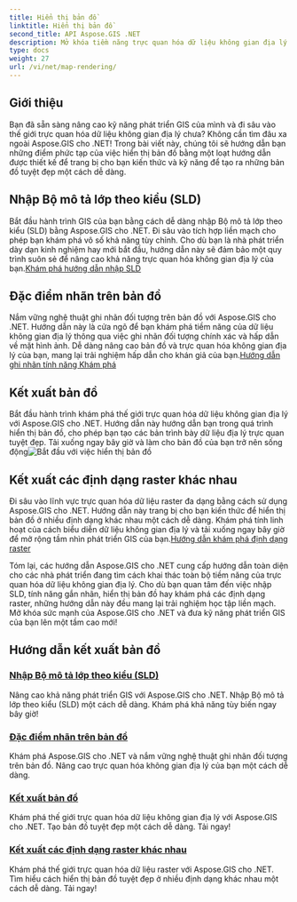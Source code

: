 ```yaml
---
title: Hiển thị bản đồ
linktitle: Hiển thị bản đồ
second_title: API Aspose.GIS .NET
description: Mở khóa tiềm năng trực quan hóa dữ liệu không gian địa lý với Aspose.GIS cho .NET. Dễ dàng nhập SLD, gắn nhãn các tính năng và hiển thị bản đồ tuyệt đẹp. Khám phá ngay bây giờ!
type: docs
weight: 27
url: /vi/net/map-rendering/
---
```

## Giới thiệu
Bạn đã sẵn sàng nâng cao kỹ năng phát triển GIS của mình và đi sâu vào thế giới trực quan hóa dữ liệu không gian địa lý chưa? Không cần tìm đâu xa ngoài Aspose.GIS cho .NET! Trong bài viết này, chúng tôi sẽ hướng dẫn bạn những điểm phức tạp của việc hiển thị bản đồ bằng một loạt hướng dẫn được thiết kế để trang bị cho bạn kiến thức và kỹ năng để tạo ra những bản đồ tuyệt đẹp một cách dễ dàng.

## Nhập Bộ mô tả lớp theo kiểu (SLD)

 Bắt đầu hành trình GIS của bạn bằng cách dễ dàng nhập Bộ mô tả lớp theo kiểu (SLD) bằng Aspose.GIS cho .NET. Đi sâu vào tích hợp liền mạch cho phép bạn khám phá vô số khả năng tùy chỉnh. Cho dù bạn là nhà phát triển dày dạn kinh nghiệm hay mới bắt đầu, hướng dẫn này sẽ đảm bảo một quy trình suôn sẻ để nâng cao khả năng trực quan hóa không gian địa lý của bạn.[Khám phá hướng dẫn nhập SLD](./import-styled-layer-descriptor/)

## Đặc điểm nhãn trên bản đồ

Nắm vững nghệ thuật ghi nhãn đối tượng trên bản đồ với Aspose.GIS cho .NET. Hướng dẫn này là cửa ngõ để bạn khám phá tiềm năng của dữ liệu không gian địa lý thông qua việc ghi nhãn đối tượng chính xác và hấp dẫn về mặt hình ảnh. Dễ dàng nâng cao bản đồ và trực quan hóa không gian địa lý của bạn, mang lại trải nghiệm hấp dẫn cho khán giả của bạn.[Hướng dẫn ghi nhãn tính năng Khám phá](./label-features-on-map/)

## Kết xuất bản đồ

 Bắt đầu hành trình khám phá thế giới trực quan hóa dữ liệu không gian địa lý với Aspose.GIS cho .NET. Hướng dẫn này hướng dẫn bạn trong quá trình hiển thị bản đồ, cho phép bạn tạo các bản trình bày dữ liệu địa lý trực quan tuyệt đẹp. Tải xuống ngay bây giờ và làm cho bản đồ của bạn trở nên sống động![Bắt đầu với việc hiển thị bản đồ](./render-a-map/)

## Kết xuất các định dạng raster khác nhau

Đi sâu vào lĩnh vực trực quan hóa dữ liệu raster đa dạng bằng cách sử dụng Aspose.GIS cho .NET. Hướng dẫn này trang bị cho bạn kiến thức để hiển thị bản đồ ở nhiều định dạng khác nhau một cách dễ dàng. Khám phá tính linh hoạt của cách biểu diễn dữ liệu không gian địa lý và tải xuống ngay bây giờ để mở rộng tầm nhìn phát triển GIS của bạn.[Hướng dẫn khám phá định dạng raster](./render-various-raster-formats/)

Tóm lại, các hướng dẫn Aspose.GIS cho .NET cung cấp hướng dẫn toàn diện cho các nhà phát triển đang tìm cách khai thác toàn bộ tiềm năng của trực quan hóa dữ liệu không gian địa lý. Cho dù bạn quan tâm đến việc nhập SLD, tính năng gắn nhãn, hiển thị bản đồ hay khám phá các định dạng raster, những hướng dẫn này đều mang lại trải nghiệm học tập liền mạch. Mở khóa sức mạnh của Aspose.GIS cho .NET và đưa kỹ năng phát triển GIS của bạn lên một tầm cao mới!
## Hướng dẫn kết xuất bản đồ
### [Nhập Bộ mô tả lớp theo kiểu (SLD)](./import-styled-layer-descriptor/)
Nâng cao khả năng phát triển GIS với Aspose.GIS cho .NET. Nhập Bộ mô tả lớp theo kiểu (SLD) một cách dễ dàng. Khám phá khả năng tùy biến ngay bây giờ!
### [Đặc điểm nhãn trên bản đồ](./label-features-on-map/)
Khám phá Aspose.GIS cho .NET và nắm vững nghệ thuật ghi nhãn đối tượng trên bản đồ. Nâng cao trực quan hóa không gian địa lý của bạn một cách dễ dàng.
### [Kết xuất bản đồ](./render-a-map/)
Khám phá thế giới trực quan hóa dữ liệu không gian địa lý với Aspose.GIS cho .NET. Tạo bản đồ tuyệt đẹp một cách dễ dàng. Tải ngay!
### [Kết xuất các định dạng raster khác nhau](./render-various-raster-formats/)
Khám phá thế giới trực quan hóa dữ liệu raster với Aspose.GIS cho .NET. Tìm hiểu cách hiển thị bản đồ tuyệt đẹp ở nhiều định dạng khác nhau một cách dễ dàng. Tải ngay!